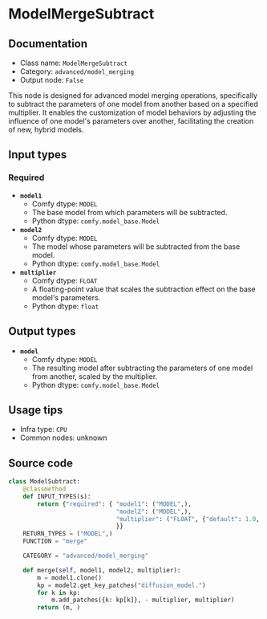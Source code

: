 # ModelMergeSubtract
## Documentation
- Class name: `ModelMergeSubtract`
- Category: `advanced/model_merging`
- Output node: `False`

This node is designed for advanced model merging operations, specifically to subtract the parameters of one model from another based on a specified multiplier. It enables the customization of model behaviors by adjusting the influence of one model's parameters over another, facilitating the creation of new, hybrid models.
## Input types
### Required
- **`model1`**
    - Comfy dtype: `MODEL`
    - The base model from which parameters will be subtracted.
    - Python dtype: `comfy.model_base.Model`
- **`model2`**
    - Comfy dtype: `MODEL`
    - The model whose parameters will be subtracted from the base model.
    - Python dtype: `comfy.model_base.Model`
- **`multiplier`**
    - Comfy dtype: `FLOAT`
    - A floating-point value that scales the subtraction effect on the base model's parameters.
    - Python dtype: `float`
## Output types
- **`model`**
    - Comfy dtype: `MODEL`
    - The resulting model after subtracting the parameters of one model from another, scaled by the multiplier.
    - Python dtype: `comfy.model_base.Model`
## Usage tips
- Infra type: `CPU`
- Common nodes: unknown


## Source code
```python
class ModelSubtract:
    @classmethod
    def INPUT_TYPES(s):
        return {"required": { "model1": ("MODEL",),
                              "model2": ("MODEL",),
                              "multiplier": ("FLOAT", {"default": 1.0, "min": -10.0, "max": 10.0, "step": 0.01}),
                              }}
    RETURN_TYPES = ("MODEL",)
    FUNCTION = "merge"

    CATEGORY = "advanced/model_merging"

    def merge(self, model1, model2, multiplier):
        m = model1.clone()
        kp = model2.get_key_patches("diffusion_model.")
        for k in kp:
            m.add_patches({k: kp[k]}, - multiplier, multiplier)
        return (m, )

```
